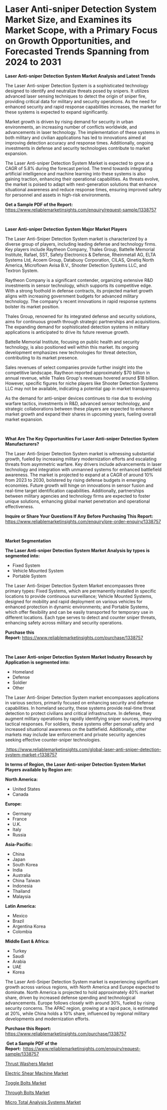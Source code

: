 <p><h1>Laser Anti-sniper Detection System Market Size, and Examines its Market Scope, with a Primary Focus on Growth Opportunities, and Forecasted Trends Spanning from 2024 to 2031</h1></p><p><strong>Laser Anti-sniper Detection System Market Analysis and Latest Trends</strong></p>
<p><p>The Laser Anti-sniper Detection System is a sophisticated technology designed to identify and neutralize threats posed by snipers. It utilizes advanced laser sensing techniques to detect the origin of sniper fire, providing critical data for military and security operations. As the need for enhanced security and rapid response capabilities increases, the market for these systems is expected to expand significantly.</p><p>Market growth is driven by rising demand for security in urban environments, an increasing number of conflicts worldwide, and advancements in laser technology. The implementation of these systems in both military and civilian applications has led to innovations aimed at improving detection accuracy and response times. Additionally, ongoing investments in defense and security technologies contribute to market expansion.</p><p>The Laser Anti-sniper Detection System Market is expected to grow at a CAGR of 5.8% during the forecast period. The trend towards integrating artificial intelligence and machine learning into these systems is also gaining traction, enhancing their operational capabilities. As threats evolve, the market is poised to adapt with next-generation solutions that enhance situational awareness and reduce response times, ensuring improved safety for personnel and assets in high-risk environments.</p></p>
<p><strong>Get a Sample PDF of the Report:&nbsp;</strong> <a href="https://www.reliablemarketinsights.com/enquiry/request-sample/1338757?utm_campaign=1197&utm_medium=2&utm_source=Github&utm_content=ia&utm_term=20102024&utm_id=laser-anti-sniper-detection-system">https://www.reliablemarketinsights.com/enquiry/request-sample/1338757</a></p>
<p>&nbsp;</p>
<p><strong>Laser Anti-sniper Detection System Major Market Players</strong></p>
<p><p>The Laser Anti-Sniper Detection System market is characterized by a diverse group of players, including leading defense and technology firms. Key players include Raytheon Company, Thales Group, Battelle Memorial Institute, Rafael, SST, Safety Electronics & Defense, Rheinmetall AG, ELTA Systems Ltd, Acoem Group, Databuoy Corporation, CILAS, Qinetiq North America, Microflown Avisa B.V., Shooter Detection Systems LLC, and Textron System.</p><p>Raytheon Company is a significant contender, organizing extensive R&D investments in sensor technology, which supports its competitive edge. With a strong foothold in defense contracts, its projected market growth aligns with increasing government budgets for advanced military technology. The company's recent innovations in rapid response systems bolster its market position.</p><p>Thales Group, renowned for its integrated defense and security solutions, aims for continuous growth through strategic partnerships and acquisitions. The expanding demand for sophisticated detection systems in military applications is anticipated to drive its future revenue growth.</p><p>Battelle Memorial Institute, focusing on public health and security technology, is also positioned well within this market. Its ongoing development emphasizes new technologies for threat detection, contributing to its market presence.</p><p>Sales revenues of select companies provide further insight into the competitive landscape. Raytheon reported approximately $70 billion in annual revenue, while Thales Group's revenues hovered around $18 billion. However, specific figures for niche players like Shooter Detection Systems LLC may not be available, indicating a potential gap in market transparency.</p><p>As the demand for anti-sniper devices continues to rise due to evolving warfare tactics, investments in R&D, advanced sensor technology, and strategic collaborations between these players are expected to enhance market growth and expand their shares in upcoming years, fueling overall market expansion.</p></p>
<p>&nbsp;</p>
<p><strong>What Are The Key Opportunities For Laser Anti-sniper Detection System Manufacturers?</strong></p>
<p><p>The Laser Anti-Sniper Detection System market is witnessing substantial growth, fueled by increasing military modernization efforts and escalating threats from asymmetric warfare. Key drivers include advancements in laser technology and integration with unmanned systems for enhanced battlefield awareness. The market is projected to expand at a CAGR of around 10% from 2023 to 2030, bolstered by rising defense budgets in emerging economies. Future growth will hinge on innovations in sensor fusion and real-time target identification capabilities. Additionally, partnerships between military agencies and technology firms are expected to foster unique solutions, enhancing global market penetration and operational effectiveness.</p></p>
<p><strong>Inquire or Share Your Questions If Any Before Purchasing This Report:</strong> <a href="https://www.reliablemarketinsights.com/enquiry/pre-order-enquiry/1338757?utm_campaign=1197&utm_medium=2&utm_source=Github&utm_content=ia&utm_term=20102024&utm_id=laser-anti-sniper-detection-system">https://www.reliablemarketinsights.com/enquiry/pre-order-enquiry/1338757</a></p>
<p>&nbsp;</p>
<p><strong>Market Segmentation</strong></p>
<p><strong>The Laser Anti-sniper Detection System Market Analysis by types is segmented into:</strong></p>
<p><ul><li>Fixed System</li><li>Vehicle Mounted System</li><li>Portable System</li></ul></p>
<p><p>The Laser Anti-Sniper Detection System Market encompasses three primary types: Fixed Systems, which are permanently installed in specific locations to provide continuous surveillance; Vehicle Mounted Systems, designed for mobility and rapid deployment on various vehicles for enhanced protection in dynamic environments; and Portable Systems, which offer flexibility and can be easily transported for temporary use in different locations. Each type serves to detect and counter sniper threats, enhancing safety across military and security operations.</p></p>
<p><strong>Purchase this Report:&nbsp;</strong><a href="https://www.reliablemarketinsights.com/purchase/1338757?utm_campaign=1197&utm_medium=2&utm_source=Github&utm_content=ia&utm_term=20102024&utm_id=laser-anti-sniper-detection-system">https://www.reliablemarketinsights.com/purchase/1338757</a></p>
<p>&nbsp;</p>
<p><strong>The Laser Anti-sniper Detection System Market Industry Research by Application is segmented into:</strong></p>
<p><ul><li>Homeland</li><li>Defense</li><li>Soldier</li><li>Other</li></ul></p>
<p><p>The Laser Anti-Sniper Detection System market encompasses applications in various sectors, primarily focused on enhancing security and defense capabilities. In homeland security, these systems provide real-time threat detection to protect civilians and critical infrastructure. In defense, they augment military operations by rapidly identifying sniper sources, improving tactical responses. For soldiers, these systems offer personal safety and increased situational awareness on the battlefield. Additionally, other markets may include law enforcement and private security agencies seeking effective counter-sniper technologies.</p></p>
<p><a href="https://www.reliablemarketinsights.com/global-laser-anti-sniper-detection-system-market-r1338757?utm_campaign=1197&utm_medium=2&utm_source=Github&utm_content=ia&utm_term=20102024&utm_id=laser-anti-sniper-detection-system">&nbsp;https://www.reliablemarketinsights.com/global-laser-anti-sniper-detection-system-market-r1338757</a></p>
<p><strong>In terms of Region, the Laser Anti-sniper Detection System Market Players available by Region are:</strong></p>
<p>
    <p> <strong> North America: </strong>
        <ul>
            <li>United States</li>
            <li>Canada</li>
        </ul>
        </p> 
    <p> <strong> Europe: </strong>
        <ul>
            <li>Germany</li>
            <li>France</li>
            <li>U.K.</li>
            <li>Italy</li>
            <li>Russia</li>
        </ul>
        </p> 
    <p> <strong> Asia-Pacific: </strong>
        <ul>
            <li>China</li>
            <li>Japan</li>
            <li>South Korea</li>
            <li>India</li>
            <li>Australia</li>
            <li>China Taiwan</li>
            <li>Indonesia</li>
            <li>Thailand</li>
            <li>Malaysia</li>
        </ul>
        </p> 
    <p> <strong> Latin America: </strong>
        <ul>
            <li>Mexico</li>
            <li>Brazil</li>
            <li>Argentina Korea</li>
            <li>Colombia</li>
        </ul>
        </p> 
    <p> <strong> Middle East & Africa: </strong>
        <ul>
            <li>Turkey</li>
            <li>Saudi</li>
            <li>Arabia</li>
            <li>UAE</li>
            <li>Korea</li>
        </ul>
    </p>
    </p>
<p><p>The Laser Anti-Sniper Detection System market is experiencing significant growth across various regions, with North America and Europe expected to dominate. North America is projected to hold approximately 40% market share, driven by increased defense spending and technological advancements. Europe follows closely with around 30%, fueled by rising security concerns. The APAC region, growing at a rapid pace, is estimated at 20%, while China holds a 10% share, influenced by regional military developments and modernization efforts.</p></p>
<p><strong>Purchase this Report: </strong><a href="https://www.reliablemarketinsights.com/purchase/1338757?utm_campaign=1197&utm_medium=2&utm_source=Github&utm_content=ia&utm_term=20102024&utm_id=laser-anti-sniper-detection-system">https://www.reliablemarketinsights.com/purchase/1338757</a></p>
<p>&nbsp;<strong>Get a Sample PDF of the Report:&nbsp;&nbsp;</strong><a href="https://www.reliablemarketinsights.com/enquiry/request-sample/1338757?utm_campaign=1197&utm_medium=2&utm_source=Github&utm_content=ia&utm_term=20102024&utm_id=laser-anti-sniper-detection-system">https://www.reliablemarketinsights.com/enquiry/request-sample/1338757</a></p>
<p><strong></strong></p>
<p><p><a href="https://www.linkedin.com/pulse/evolution-thrust-washers-market-key-shifts-from-2024-2031-oohic?utm_campaign=1197&utm_medium=2&utm_source=Github&utm_content=ia&utm_term=20102024&utm_id=laser-anti-sniper-detection-system">Thrust Washers Market</a></p><p><a href="https://www.linkedin.com/pulse/electric-shear-machine-market-shifts-strategic-analysis-2024-2031-aaive?utm_campaign=1197&utm_medium=2&utm_source=Github&utm_content=ia&utm_term=20102024&utm_id=laser-anti-sniper-detection-system">Electric Shear Machine Market</a></p><p><a href="https://www.linkedin.com/pulse/toggle-bolts-momentum-charting-95-cagr-path-2024-2031-inane?utm_campaign=1197&utm_medium=2&utm_source=Github&utm_content=ia&utm_term=20102024&utm_id=laser-anti-sniper-detection-system">Toggle Bolts Market</a></p><p><a href="https://www.linkedin.com/pulse/through-bolts-market-investigation-industry-evolution-forecast-zrurc?utm_campaign=1197&utm_medium=2&utm_source=Github&utm_content=ia&utm_term=20102024&utm_id=laser-anti-sniper-detection-system">Through Bolts Market</a></p><p><a href="https://www.linkedin.com/pulse/exploring-micro-total-analysis-systems-market-strategic-jbvxe?utm_campaign=1197&utm_medium=2&utm_source=Github&utm_content=ia&utm_term=20102024&utm_id=laser-anti-sniper-detection-system">Micro Total Analysis Systems Market</a></p></p>